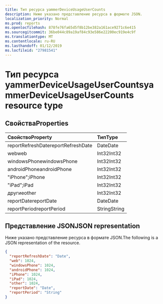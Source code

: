 ```yaml
---
title: Тип ресурса yammerDeviceUsageUserCounts
description: Ниже указано представление ресурса в формате JSON.
localization_priority: Normal
ms.prod: reports
ms.openlocfilehash: 878fe76fa65d5f8b12be382a161ace9271c6e415
ms.sourcegitcommit: 36be044c89a19af84c93e586e22200ec919e4c9f
ms.translationtype: MT
ms.contentlocale: ru-RU
ms.lasthandoff: 01/12/2019
ms.locfileid: "27981541"
---
```

# <a name="yammerdeviceusageusercounts-resource-type"></a><span data-ttu-id="f7d6e-103">Тип ресурса yammerDeviceUsageUserCounts</span><span class="sxs-lookup"><span data-stu-id="f7d6e-103">yammerDeviceUsageUserCounts resource type</span></span>

## <a name="properties"></a><span data-ttu-id="f7d6e-104">Свойства</span><span class="sxs-lookup"><span data-stu-id="f7d6e-104">Properties</span></span>

| <span data-ttu-id="f7d6e-105">Свойство</span><span class="sxs-lookup"><span data-stu-id="f7d6e-105">Property</span></span>          | <span data-ttu-id="f7d6e-106">Тип</span><span class="sxs-lookup"><span data-stu-id="f7d6e-106">Type</span></span>   |
| :---------------- | :----- |
| <span data-ttu-id="f7d6e-107">reportRefreshDate</span><span class="sxs-lookup"><span data-stu-id="f7d6e-107">reportRefreshDate</span></span> | <span data-ttu-id="f7d6e-108">Date</span><span class="sxs-lookup"><span data-stu-id="f7d6e-108">Date</span></span>   |
| <span data-ttu-id="f7d6e-109">web</span><span class="sxs-lookup"><span data-stu-id="f7d6e-109">web</span></span>               | <span data-ttu-id="f7d6e-110">Int32</span><span class="sxs-lookup"><span data-stu-id="f7d6e-110">Int32</span></span>  |
| <span data-ttu-id="f7d6e-111">windowsPhone</span><span class="sxs-lookup"><span data-stu-id="f7d6e-111">windowsPhone</span></span>      | <span data-ttu-id="f7d6e-112">Int32</span><span class="sxs-lookup"><span data-stu-id="f7d6e-112">Int32</span></span>  |
| <span data-ttu-id="f7d6e-113">androidPhone</span><span class="sxs-lookup"><span data-stu-id="f7d6e-113">androidPhone</span></span>      | <span data-ttu-id="f7d6e-114">Int32</span><span class="sxs-lookup"><span data-stu-id="f7d6e-114">Int32</span></span>  |
| <span data-ttu-id="f7d6e-115">"iPhone";</span><span class="sxs-lookup"><span data-stu-id="f7d6e-115">iPhone</span></span>            | <span data-ttu-id="f7d6e-116">Int32</span><span class="sxs-lookup"><span data-stu-id="f7d6e-116">Int32</span></span>  |
| <span data-ttu-id="f7d6e-117">"iPad";</span><span class="sxs-lookup"><span data-stu-id="f7d6e-117">iPad</span></span>              | <span data-ttu-id="f7d6e-118">Int32</span><span class="sxs-lookup"><span data-stu-id="f7d6e-118">Int32</span></span>  |
| <span data-ttu-id="f7d6e-119">другие</span><span class="sxs-lookup"><span data-stu-id="f7d6e-119">other</span></span>             | <span data-ttu-id="f7d6e-120">Int32</span><span class="sxs-lookup"><span data-stu-id="f7d6e-120">Int32</span></span>  |
| <span data-ttu-id="f7d6e-121">reportDate</span><span class="sxs-lookup"><span data-stu-id="f7d6e-121">reportDate</span></span>        | <span data-ttu-id="f7d6e-122">Date</span><span class="sxs-lookup"><span data-stu-id="f7d6e-122">Date</span></span>   |
| <span data-ttu-id="f7d6e-123">reportPeriod</span><span class="sxs-lookup"><span data-stu-id="f7d6e-123">reportPeriod</span></span>      | <span data-ttu-id="f7d6e-124">String</span><span class="sxs-lookup"><span data-stu-id="f7d6e-124">String</span></span> |

## <a name="json-representation"></a><span data-ttu-id="f7d6e-125">Представление JSON</span><span class="sxs-lookup"><span data-stu-id="f7d6e-125">JSON representation</span></span>

<span data-ttu-id="f7d6e-126">Ниже указано представление ресурса в формате JSON.</span><span class="sxs-lookup"><span data-stu-id="f7d6e-126">The following is a JSON representation of the resource.</span></span>

<!-- {
  "blockType": "resource",
  "@odata.type": "microsoft.graph.yammerDeviceUsageUserCounts"
} -->

```json
{
  "reportRefreshDate": "Date", 
  "web": 1024, 
  "windowsPhone": 1024, 
  "androidPhone": 1024, 
  "iPhone": 1024, 
  "iPad": 1024, 
  "other": 1024, 
  "reportDate": "Date", 
  "reportPeriod": "String"
}
```
